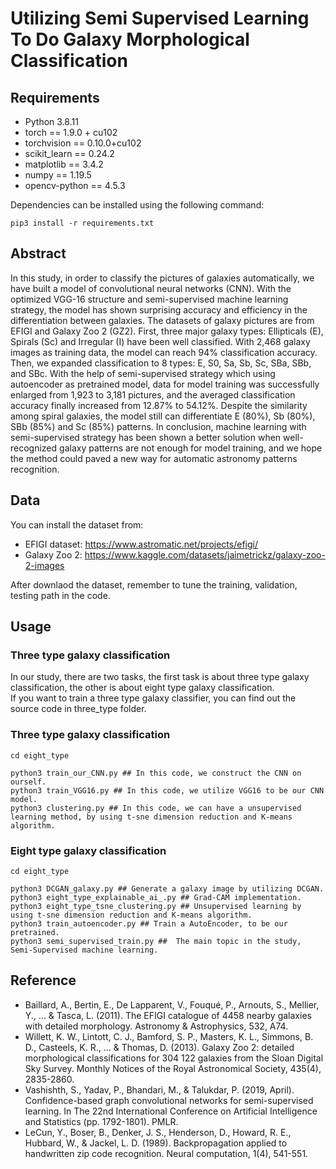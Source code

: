 # Utilizing Semi Supervised Learning To Do Galaxy Morphological Classification
## Requirements
- Python 3.8.11
- torch == 1.9.0 + cu102
- torchvision == 0.10.0+cu102
- scikit_learn == 0.24.2
- matplotlib == 3.4.2
- numpy == 1.19.5
- opencv-python == 4.5.3 <br/>

Dependencies can be installed using the following command: <br/>
```
pip3 install -r requirements.txt
```
## Abstract
In this study, in order to classify the pictures of galaxies automatically, we have
built a model of convolutional neural networks (CNN). With the optimized VGG-16
structure and semi-supervised machine learning strategy, the model has shown
surprising accuracy and efficiency in the differentiation between galaxies. The
datasets of galaxy pictures are from EFIGI and Galaxy Zoo 2 (GZ2). First, three
major galaxy types: Ellipticals (E), Spirals (Sc) and Irregular (I) have been well
classified. With 2,468 galaxy images as training data, the model can reach 94%
classification accuracy. Then, we expanded classification to 8 types: E, S0, Sa, Sb, Sc,
SBa, SBb, and SBc. With the help of semi-supervised strategy which using
autoencoder as pretrained model, data for model training was successfully enlarged
from 1,923 to 3,181 pictures, and the averaged classification accuracy finally
increased from 12.87% to 54.12%. Despite the similarity among spiral galaxies, the
model still can differentiate E (80%), Sb (80%), SBb (85%) and Sc (85%) patterns. In
conclusion, machine learning with semi-supervised strategy has been shown a better
solution when well-recognized galaxy patterns are not enough for model training, and
we hope the method could paved a new way for automatic astronomy patterns
recognition.
## Data
You can install the dataset from: <br>
- EFIGI dataset: https://www.astromatic.net/projects/efigi/
- Galaxy Zoo 2: https://www.kaggle.com/datasets/jaimetrickz/galaxy-zoo-2-images <br/>

After downlaod the dataset, remember to tune the training, validation, testing path in the code.
## Usage
### Three type galaxy classification
In our study, there are two tasks, the first task is about three type galaxy classification, the other is about eight type galaxy classification.<br/>
If you want to train a three type galaxy classifier, you can find out the source code in three_type folder.
### Three type galaxy classification
`cd eight_type` <br/>
```
python3 train_our_CNN.py ## In this code, we construct the CNN on ourself.
python3 train_VGG16.py ## In this code, we utilize VGG16 to be our CNN model.
python3 clustering.py ## In this code, we can have a unsupervised learning method, by using t-sne dimension reduction and K-means algorithm.
```
### Eight type galaxy classification
`cd eight_type` <br/>
```
python3 DCGAN_galaxy.py ## Generate a galaxy image by utilizing DCGAN.
python3 eight_type_explainable_ai_.py ## Grad-CAM implementation.
python3 eight_type_tsne_clustering.py ## Unsupervised learning by using t-sne dimension reduction and K-means algorithm.
python3 train_autoencoder.py ## Train a AutoEncoder, to be our pretrained.
python3 semi_supervised_train.py ##  The main topic in the study, Semi-Supervised machine learning.
```
## Reference
- Baillard, A., Bertin, E., De Lapparent, V., Fouqué, P., Arnouts, S., Mellier, Y., ... & Tasca, L. (2011). The EFIGI catalogue of 4458 nearby galaxies with detailed morphology. Astronomy & Astrophysics, 532, A74.
- Willett, K. W., Lintott, C. J., Bamford, S. P., Masters, K. L., Simmons, B. D., Casteels, K. R., ... & Thomas, D. (2013). Galaxy Zoo 2: detailed morphological classifications for 304 122 galaxies from the Sloan Digital Sky Survey. Monthly Notices of the Royal Astronomical Society, 435(4), 2835-2860.
- Vashishth, S., Yadav, P., Bhandari, M., & Talukdar, P. (2019, April). Confidence-based graph convolutional networks for semi-supervised learning. In The 22nd International Conference on Artificial Intelligence and Statistics (pp. 1792-1801). PMLR.
- LeCun, Y., Boser, B., Denker, J. S., Henderson, D., Howard, R. E., Hubbard, W., & Jackel, L. D. (1989). Backpropagation applied to handwritten zip code recognition. Neural computation, 1(4), 541-551.

